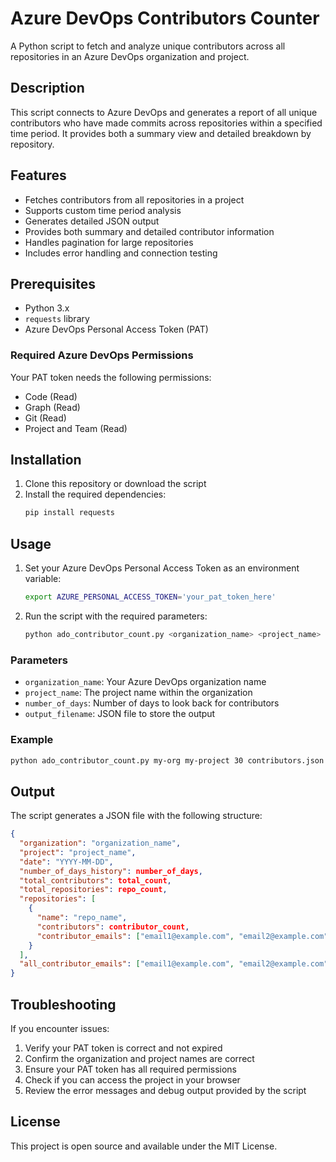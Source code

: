 # Azure DevOps Contributors Counter

A Python script to fetch and analyze unique contributors across all repositories in an Azure DevOps organization and project.

## Description

This script connects to Azure DevOps and generates a report of all unique contributors who have made commits across repositories within a specified time period. It provides both a summary view and detailed breakdown by repository.

## Features

- Fetches contributors from all repositories in a project
- Supports custom time period analysis
- Generates detailed JSON output
- Provides both summary and detailed contributor information
- Handles pagination for large repositories
- Includes error handling and connection testing

## Prerequisites

- Python 3.x
- `requests` library
- Azure DevOps Personal Access Token (PAT)

### Required Azure DevOps Permissions

Your PAT token needs the following permissions:
- Code (Read)
- Graph (Read)
- Git (Read)
- Project and Team (Read)

## Installation

1. Clone this repository or download the script
2. Install the required dependencies:
   ```bash
   pip install requests
   ```

## Usage

1. Set your Azure DevOps Personal Access Token as an environment variable:
   ```bash
   export AZURE_PERSONAL_ACCESS_TOKEN='your_pat_token_here'
   ```

2. Run the script with the required parameters:
   ```bash
   python ado_contributor_count.py <organization_name> <project_name> <number_of_days> <output_filename>
   ```

### Parameters

- `organization_name`: Your Azure DevOps organization name
- `project_name`: The project name within the organization
- `number_of_days`: Number of days to look back for contributors
- `output_filename`: JSON file to store the output

### Example

```bash
python ado_contributor_count.py my-org my-project 30 contributors.json
```

## Output

The script generates a JSON file with the following structure:

```json
{
  "organization": "organization_name",
  "project": "project_name",
  "date": "YYYY-MM-DD",
  "number_of_days_history": number_of_days,
  "total_contributors": total_count,
  "total_repositories": repo_count,
  "repositories": [
    {
      "name": "repo_name",
      "contributors": contributor_count,
      "contributor_emails": ["email1@example.com", "email2@example.com"]
    }
  ],
  "all_contributor_emails": ["email1@example.com", "email2@example.com"]
}
```

## Troubleshooting

If you encounter issues:

1. Verify your PAT token is correct and not expired
2. Confirm the organization and project names are correct
3. Ensure your PAT token has all required permissions
4. Check if you can access the project in your browser
5. Review the error messages and debug output provided by the script

## License

This project is open source and available under the MIT License. 
